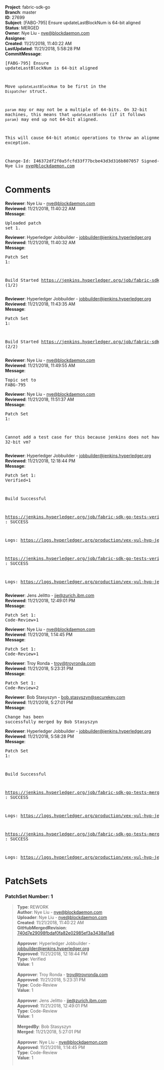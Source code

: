 <strong>Project</strong>: fabric-sdk-go<br><strong>Branch</strong>: master<br><strong>ID</strong>: 27699<br><strong>Subject</strong>: [FABG-795] Ensure updateLastBlockNum is 64-bit aligned<br><strong>Status</strong>: MERGED<br><strong>Owner</strong>: Nye Liu - nye@blockdaemon.com<br><strong>Assignee</strong>:<br><strong>Created</strong>: 11/21/2018, 11:40:22 AM<br><strong>LastUpdated</strong>: 11/21/2018, 5:58:28 PM<br><strong>CommitMessage</strong>:<br><pre>[FABG-795] Ensure updateLastBlockNum is 64-bit aligned

Move `updateLastBlockNum` to be first in the `Dispatcher` struct.

`param` may or may not be a multiple of 64-bits. On 32-bit machines, this means
that `updateLastBlocks` (if it follows `param`) may end up not 64-bit aligned.

This will cause 64-bit atomic operations to throw an alignment exception.

Change-Id: I46372df2f0a5fcfd33f77bcbe43d3d316b807057
Signed-off-by: Nye Liu <nye@blockdaemon.com>
</pre><h1>Comments</h1><strong>Reviewer</strong>: Nye Liu - nye@blockdaemon.com<br><strong>Reviewed</strong>: 11/21/2018, 11:40:22 AM<br><strong>Message</strong>: <pre>Uploaded patch set 1.</pre><strong>Reviewer</strong>: Hyperledger Jobbuilder - jobbuilder@jenkins.hyperledger.org<br><strong>Reviewed</strong>: 11/21/2018, 11:40:32 AM<br><strong>Message</strong>: <pre>Patch Set 1:

Build Started https://jenkins.hyperledger.org/job/fabric-sdk-go-tests-verify-s390x/4278/ (1/2)</pre><strong>Reviewer</strong>: Hyperledger Jobbuilder - jobbuilder@jenkins.hyperledger.org<br><strong>Reviewed</strong>: 11/21/2018, 11:43:35 AM<br><strong>Message</strong>: <pre>Patch Set 1:

Build Started https://jenkins.hyperledger.org/job/fabric-sdk-go-tests-verify-x86_64/4138/ (2/2)</pre><strong>Reviewer</strong>: Nye Liu - nye@blockdaemon.com<br><strong>Reviewed</strong>: 11/21/2018, 11:49:55 AM<br><strong>Message</strong>: <pre>Topic set to FABG-795</pre><strong>Reviewer</strong>: Nye Liu - nye@blockdaemon.com<br><strong>Reviewed</strong>: 11/21/2018, 11:51:37 AM<br><strong>Message</strong>: <pre>Patch Set 1:

Cannot add a test case for this because jenkins does not have a 32-bit vm?</pre><strong>Reviewer</strong>: Hyperledger Jobbuilder - jobbuilder@jenkins.hyperledger.org<br><strong>Reviewed</strong>: 11/21/2018, 12:18:44 PM<br><strong>Message</strong>: <pre>Patch Set 1: Verified+1

Build Successful 

https://jenkins.hyperledger.org/job/fabric-sdk-go-tests-verify-s390x/4278/ : SUCCESS

Logs: https://logs.hyperledger.org/production/vex-yul-hyp-jenkins-3/fabric-sdk-go-tests-verify-s390x/4278

https://jenkins.hyperledger.org/job/fabric-sdk-go-tests-verify-x86_64/4138/ : SUCCESS

Logs: https://logs.hyperledger.org/production/vex-yul-hyp-jenkins-3/fabric-sdk-go-tests-verify-x86_64/4138</pre><strong>Reviewer</strong>: Jens Jelitto - jje@zurich.ibm.com<br><strong>Reviewed</strong>: 11/21/2018, 12:49:01 PM<br><strong>Message</strong>: <pre>Patch Set 1: Code-Review+1</pre><strong>Reviewer</strong>: Nye Liu - nye@blockdaemon.com<br><strong>Reviewed</strong>: 11/21/2018, 1:14:45 PM<br><strong>Message</strong>: <pre>Patch Set 1: Code-Review+1</pre><strong>Reviewer</strong>: Troy Ronda - troy@troyronda.com<br><strong>Reviewed</strong>: 11/21/2018, 5:23:31 PM<br><strong>Message</strong>: <pre>Patch Set 1: Code-Review+2</pre><strong>Reviewer</strong>: Bob Stasyszyn - bob.stasyszyn@securekey.com<br><strong>Reviewed</strong>: 11/21/2018, 5:27:01 PM<br><strong>Message</strong>: <pre>Change has been successfully merged by Bob Stasyszyn</pre><strong>Reviewer</strong>: Hyperledger Jobbuilder - jobbuilder@jenkins.hyperledger.org<br><strong>Reviewed</strong>: 11/21/2018, 5:58:28 PM<br><strong>Message</strong>: <pre>Patch Set 1:

Build Successful 

https://jenkins.hyperledger.org/job/fabric-sdk-go-tests-merge-x86_64/941/ : SUCCESS

Logs: https://logs.hyperledger.org/production/vex-yul-hyp-jenkins-3/fabric-sdk-go-tests-merge-x86_64/941

https://jenkins.hyperledger.org/job/fabric-sdk-go-tests-merge-s390x/890/ : SUCCESS

Logs: https://logs.hyperledger.org/production/vex-yul-hyp-jenkins-3/fabric-sdk-go-tests-merge-s390x/890</pre><h1>PatchSets</h1><h3>PatchSet Number: 1</h3><blockquote><strong>Type</strong>: REWORK<br><strong>Author</strong>: Nye Liu - nye@blockdaemon.com<br><strong>Uploader</strong>: Nye Liu - nye@blockdaemon.com<br><strong>Created</strong>: 11/21/2018, 11:40:22 AM<br><strong>GitHubMergedRevision</strong>: [740d7e29098fbdaf0fa82e02985ef3a3438a11a6](https://github.com/hyperledger-gerrit-archive/fabric-sdk-go/commit/740d7e29098fbdaf0fa82e02985ef3a3438a11a6)<br><br><strong>Approver</strong>: Hyperledger Jobbuilder - jobbuilder@jenkins.hyperledger.org<br><strong>Approved</strong>: 11/21/2018, 12:18:44 PM<br><strong>Type</strong>: Verified<br><strong>Value</strong>: 1<br><br><strong>Approver</strong>: Troy Ronda - troy@troyronda.com<br><strong>Approved</strong>: 11/21/2018, 5:23:31 PM<br><strong>Type</strong>: Code-Review<br><strong>Value</strong>: 1<br><br><strong>Approver</strong>: Jens Jelitto - jje@zurich.ibm.com<br><strong>Approved</strong>: 11/21/2018, 12:49:01 PM<br><strong>Type</strong>: Code-Review<br><strong>Value</strong>: 1<br><br><strong>MergedBy</strong>: Bob Stasyszyn<br><strong>Merged</strong>: 11/21/2018, 5:27:01 PM<br><br><strong>Approver</strong>: Nye Liu - nye@blockdaemon.com<br><strong>Approved</strong>: 11/21/2018, 1:14:45 PM<br><strong>Type</strong>: Code-Review<br><strong>Value</strong>: 1<br><br></blockquote>